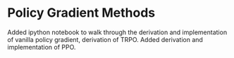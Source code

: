 # Policy Gradient Methods

Added ipython notebook to walk through the derivation and implementation of vanilla policy gradient, derivation of TRPO. Added derivation and implementation of PPO.
